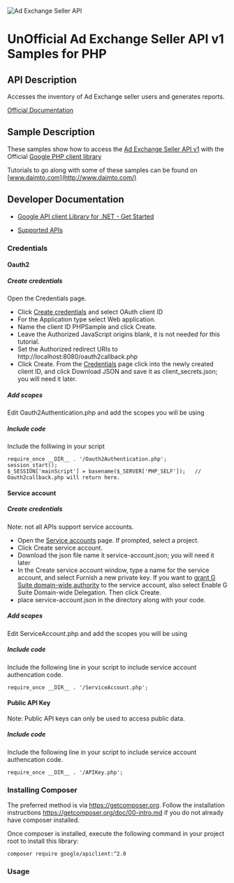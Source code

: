 ﻿![Ad Exchange Seller API](https://www.google.com/images/icons/product/doubleclick-32.gif)

# UnOfficial Ad Exchange Seller API v1 Samples for PHP

## API Description

Accesses the inventory of Ad Exchange seller users and generates reports.

[Official Documentation](https://developers.google.com/ad-exchange/seller-rest/)

## Sample Description

These samples show how to access the [Ad Exchange Seller API v1](https://developers.google.com/ad-exchange/seller-rest/) with the Official [Google PHP client library](https://github.com/google/google-api-php-client)

Tutorials to go along with some of these samples can be found on [www.daimto.com](http://www.daimto.com/)

## Developer Documentation

* [Google API client Library for .NET - Get Started](https://developers.google.com/api-client-library/dotnet/get_started)

* [Supported APIs](https://developers.google.com/api-client-library/dotnet/apis/)

### Credentials 

#### Oauth2

##### Create credentials

Open the Credentials page.

* Click [Create credentials](https://console.developers.google.com/apis/credentials) and select OAuth client ID
* For the Application type select Web application.
* Name the client ID PHPSample and click Create.
* Leave the Authorized JavaScript origins blank, it is not needed for this tutorial.
* Set the Authorized redirect URIs to http://localhost:8080/oauth2callback.php
* Click Create.
From the [Credentials](https://console.developers.google.com/apis/credentials) page click into the newly created client ID, and click Download JSON and save it as client_secrets.json; you will need it later.

##### Add scopes

Edit Oauth2Authentication.php and add the scopes you will be using

##### Include code

Include the folliwing in your script

```
require_once __DIR__ . '/Oauth2Authentication.php';
session_start();
$_SESSION['mainScript'] = basename($_SERVER['PHP_SELF']);   // Oauth2callback.php will return here.
```

#### Service account

##### Create credentials

Note: not all APIs support service accounts.

* Open the [Service accounts](https://console.developers.google.com/permissions/serviceaccounts) page. If prompted, select a project.
* Click Create service account.
* Download the json file name it service-account.json; you will need it later
* In the Create service account window, type a name for the service account, and select Furnish a new private key. If you want to [grant G Suite domain-wide authority](https://developers.google.com/identity/protocols/OAuth2ServiceAccount#delegatingauthority) to the service account, also select Enable G Suite Domain-wide Delegation. Then click Create.
* place service-account.json in the directory along with your code.

##### Add scopes

Edit ServiceAccount.php and add the scopes you will be using

##### Include code

Include the following line in your script to include service account authencation code.

```
require_once __DIR__ . '/ServiceAccount.php';
```

#### Public API Key

Note: Public API keys can only be used to access public data.


##### Include code

Include the following line in your script to include service account authencation code.

```
require_once __DIR__ . '/APIKey.php';
```

### Installing Composer

The preferred method is via https://getcomposer.org. Follow the installation instructions https://getcomposer.org/doc/00-intro.md 
if you do not already have composer installed.

Once composer is installed, execute the following command in your project root to install this library:

```
composer require google/apiclient:^2.0
```

### Usage


